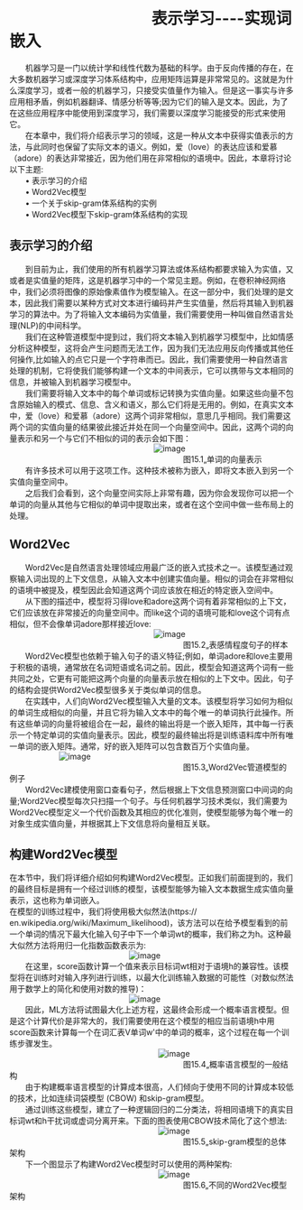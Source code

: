 # &emsp;&emsp;&emsp;&emsp;&emsp;&emsp;&emsp;&emsp;&emsp;表示学习----实现词嵌入<br>
&emsp;&emsp;机器学习是一门以统计学和线性代数为基础的科学。由于反向传播的存在，在大多数机器学习或深度学习体系结构中，应用矩阵运算是非常常见的。这就是为什么深度学习，或者一般的机器学习，只接受实值量作为输入。但是这一事实与许多应用相矛盾，例如机器翻译、情感分析等等;因为它们的输入是文本。因此，为了在这些应用程序中能使用到深度学习，我们需要以深度学习能接受的形式来使用它。<br>
&emsp;&emsp;在本章中，我们将介绍表示学习的领域，这是一种从文本中获得实值表示的方法，与此同时也保留了实际文本的语义。例如，爱（love）的表达应该和爱慕（adore）的表达非常接近，因为他们用在非常相似的语境中。因此，本章将讨论以下主题:<br>
&emsp;&emsp;•	表示学习的介绍<br>
&emsp;&emsp;•	Word2Vec模型<br>
&emsp;&emsp;•	一个关于skip-gram体系结构的实例<br>
&emsp;&emsp;•	Word2Vec模型下skip-gram体系结构的实现<br>
## 表示学习的介绍<br>
&emsp;&emsp;到目前为止，我们使用的所有机器学习算法或体系结构都要求输入为实值，又或者是实值量的矩阵，这是机器学习中的一个常见主题。例如，在卷积神经网络中，我们必须将图像的原始像素值作为模型输入。在这一部分中，我们处理的是文本，因此我们需要以某种方式对文本进行编码并产生实值量，然后将其输入到机器学习的算法中。为了将输入文本编码为实值量，我们需要使用一种叫做自然语言处理(NLP)的中间科学。<br>
&emsp;&emsp;我们在这种管道模型中提到过，我们将文本输入到机器学习模型中，比如情感分析这种模型，这将会产生问题而无法工作，因为我们无法应用反向传播或其他任何操作,比如输入的点它只是一个字符串而已。因此，我们需要使用一种自然语言处理的机制，它将使我们能够构建一个文本的中间表示，它可以携带与文本相同的信息，并被输入到机器学习模型中。<br>
&emsp;&emsp;我们需要将输入文本中的每个单词或标记转换为实值向量。如果这些向量不包含原始输入的模式、信息、含义和语义，那么它们将是无用的。例如，在真实文本中，爱（love）和爱慕（adore）这两个词非常相似，意思几乎相同。我们需要这两个词的实值向量的结果彼此接近并处在同一个向量空间中。因此，这两个词的向量表示和另一个与它们不相似的词的表示会如下图：<br>
 &emsp;&emsp;&emsp;&emsp;&emsp;&emsp;&emsp;&emsp;&emsp; &emsp;&emsp;&emsp;&emsp;&emsp;&emsp;&emsp;&emsp;&emsp;![image](https://github.com/computeryanjiusheng2018/infodlt/blob/master/content/chapter11/chapter11_image/image001.png)<br>
 &emsp;&emsp;&emsp;&emsp;&emsp;&emsp;&emsp;&emsp;&emsp;&emsp;&emsp;&emsp;&emsp;&emsp;&emsp;&emsp;&emsp;&emsp;&emsp;&emsp;&emsp;&emsp;图15.1„单词的向量表示<br>
&emsp;&emsp;有许多技术可以用于这项工作。这种技术被称为嵌入，即将文本嵌入到另一个实值向量空间中。<br>
&emsp;&emsp;之后我们会看到，这个向量空间实际上非常有趣，因为你会发现你可以把一个单词的向量从其他与它相似的单词中提取出来，或者在这个空间中做一些布局上的处理。<br>
## Word2Vec<br>
&emsp;&emsp;Word2Vec是自然语言处理领域应用最广泛的嵌入式技术之一。该模型通过观察输入词出现的上下文信息，从输入文本中创建实值向量。相似的词会在非常相似的语境中被提及，模型因此会知道这两个词应该放在相近的特定嵌入空间中。<br>
&emsp;&emsp;从下图的描述中，模型将习得love和adore这两个词有着非常相似的上下文，它们应该放在非常接近的向量空间中。而like这个词的语境可能和love这个词有点相似，但不会像单词adore那样接近love:<br>
 &emsp;&emsp;&emsp;&emsp;&emsp;&emsp;&emsp;&emsp;&emsp; &emsp;&emsp;&emsp;&emsp;&emsp;&emsp;&emsp;&emsp;&emsp;![image](https://github.com/computeryanjiusheng2018/infodlt/blob/master/content/chapter11/chapter11_image/image002.png)<br>
 &emsp;&emsp;&emsp;&emsp;&emsp;&emsp;&emsp;&emsp;&emsp;&emsp;&emsp;&emsp;&emsp;&emsp;&emsp;&emsp;&emsp;&emsp;&emsp;&emsp;&emsp;&emsp;图15.2„表感情程度句子的样本<br>
&emsp;&emsp;Word2Vec模型也依赖于输入句子的语义特征;例如，单词adore和love主要用于积极的语境，通常放在名词短语或名词之前。因此，模型会知道这两个词有一些共同之处，它更有可能把这两个向量的向量表示放在相似的上下文中。因此，句子的结构会提供Word2Vec模型很多关于类似单词的信息。<br>
&emsp;&emsp;在实践中，人们向Word2Vec模型输入大量的文本。该模型将学习如何为相似的单词生成相似的向量，并且它将为输入文本中的每个唯一的单词执行此操作。所有这些单词的向量将被组合在一起，最终的输出将是一个嵌入矩阵，其中每一行表示一个特定单词的实值向量表示。因此，模型的最终输出将是训练语料库中所有唯一单词的嵌入矩阵。通常，好的嵌入矩阵可以包含数百万个实值向量。<br>
&emsp;&emsp;&emsp;&emsp;&emsp;&emsp; ![image](https://github.com/computeryanjiusheng2018/infodlt/blob/master/content/chapter11/chapter11_image/image003.png)<br>
 &emsp;&emsp;&emsp;&emsp;&emsp;&emsp;&emsp;&emsp;&emsp;&emsp;&emsp;&emsp;&emsp;&emsp;&emsp;&emsp;&emsp;&emsp;&emsp;&emsp;&emsp;&emsp;图15.3„Word2Vec管道模型的例子<br>
&emsp;&emsp;Word2Vec建模使用窗口查看句子，然后根据上下文信息预测窗口中间词的向量;Word2Vec模型每次只扫描一个句子。与任何机器学习技术类似，我们需要为Word2Vec模型定义一个代价函数及其相应的优化准则，使模型能够为每个唯一的对象生成实值向量，并根据其上下文信息将向量相互关联。<br>
## 构建Word2Vec模型<br>
在本节中，我们将详细介绍如何构建Word2Vec模型。正如我们前面提到的，我们的最终目标是拥有一个经过训练的模型，该模型能够为输入文本数据生成实值向量表示，这也称为单词嵌入。<br>
在模型的训练过程中，我们将使用极大似然法(https:// en.wikipedia.org/wiki/Maximum_likelihood)，该方法可以在给予模型看到的前一个单词的情况下最大化输入句子中下一个单词wt的概率，我们称之为h。这种最大似然方法将用归一化指数函数表示为:<br>
&emsp;&emsp;&emsp;&emsp;&emsp;&emsp; &emsp;&emsp;&emsp;&emsp;&emsp;&emsp; &emsp; &emsp; ![image](https://github.com/computeryanjiusheng2018/infodlt/blob/master/content/chapter11/chapter11_image/image004.png)<br>
&emsp;&emsp;在这里，score函数计算一个值来表示目标词wt相对于语境h的兼容性。该模型将在训练时对输入序列进行训练，以最大化训练输入数据的可能性（对数似然法用于数学上的简化和使用对数的推导)：<br>
&emsp;&emsp;&emsp;&emsp;&emsp;&emsp; &emsp;&emsp;&emsp;&emsp;&emsp;&emsp; &emsp; &emsp; ![image](https://github.com/computeryanjiusheng2018/infodlt/blob/master/content/chapter11/chapter11_image/image005.png)<br>
&emsp;&emsp;因此，ML方法将试图最大化上述方程，这最终会形成一个概率语言模型。但是这个计算代价是非常大的，我们需要使用在这个模型的相应当前语境h中用score函数来计算每一个在词汇表V单词w'中的单词的概率，这个过程在每一个训练步骤发生。<br>
&emsp;&emsp;&emsp;&emsp;&emsp;&emsp; &emsp;&emsp;&emsp;&emsp;&emsp;&emsp; &emsp;&emsp;&emsp;&emsp;&emsp;&emsp; ![image](https://github.com/computeryanjiusheng2018/infodlt/blob/master/content/chapter11/chapter11_image/image006.png)<br>
 &emsp;&emsp;&emsp;&emsp;&emsp;&emsp;&emsp;&emsp;&emsp;&emsp;&emsp;&emsp;&emsp;&emsp;&emsp;&emsp;&emsp;&emsp;&emsp;&emsp;&emsp;&emsp;图15.4„概率语言模型的一般结构<br>
 &emsp;&emsp;由于构建概率语言模型的计算成本很高，人们倾向于使用不同的计算成本较低的技术，比如连续词袋模型 (CBOW) 和skip-gram模型。<br>
&emsp;&emsp;通过训练这些模型，建立了一种逻辑回归的二分类法，将相同语境下的真实目标词wt和h干扰词或虚词分离开来。下面的图表使用CBOW技术简化了这个想法:<br>
&emsp;&emsp;&emsp;&emsp;&emsp;&emsp; &emsp;&emsp;&emsp;&emsp;&emsp;&emsp; &emsp;&emsp;&emsp;&emsp;&emsp;&emsp; ![image](https://github.com/computeryanjiusheng2018/infodlt/blob/master/content/chapter11/chapter11_image/image007.png)<br>
 &emsp;&emsp;&emsp;&emsp;&emsp;&emsp;&emsp;&emsp;&emsp;&emsp;&emsp;&emsp;&emsp;&emsp;&emsp;&emsp;&emsp;&emsp;&emsp;&emsp;&emsp;&emsp;图15.5„skip-gram模型的总体架构<br>
 &emsp;&emsp;下一个图显示了构建Word2Vec模型时可以使用的两种架构:<br>
&emsp;&emsp;&emsp;&emsp;&emsp;&emsp; &emsp;&emsp;&emsp;&emsp;&emsp;&emsp; &emsp;&emsp;&emsp;&emsp;&emsp;&emsp; ![image](https://github.com/computeryanjiusheng2018/infodlt/blob/master/content/chapter11/chapter11_image/image008.png)<br>
 &emsp;&emsp;&emsp;&emsp;&emsp;&emsp;&emsp;&emsp;&emsp;&emsp;&emsp;&emsp;&emsp;&emsp;&emsp;&emsp;&emsp;&emsp;&emsp;&emsp;&emsp;&emsp;图15.6„不同的Word2Vec模型架构<br>
